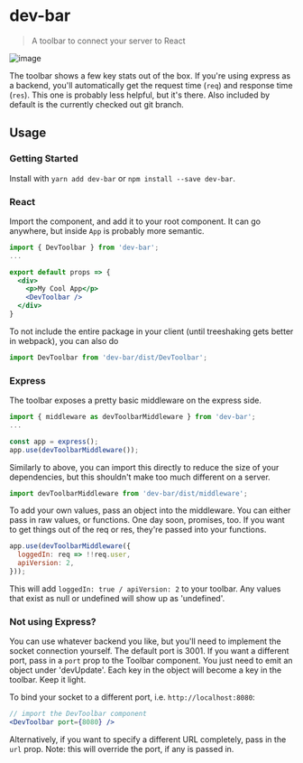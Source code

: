 # dev-bar

> A toolbar to connect your server to React

![image](https://cloud.githubusercontent.com/assets/4755785/19855680/9510589a-9fc1-11e6-9a54-3112a2055b59.png)

The toolbar shows a few key stats out of the box.  If you're using express as a backend, you'll 
automatically get the request time (`req`) and response time (`res`).  This one is probably less
helpful, but it's there.  Also included by default is the currently checked out git branch.

## Usage

### Getting Started

Install with `yarn add dev-bar` or `npm install --save dev-bar`.

### React

Import the component, and add it to your root component.  It can go anywhere, but inside `App` is probably more semantic.

```jsx
import { DevToolbar } from 'dev-bar';
...

export default props => {
  <div>
    <p>My Cool App</p>
    <DevToolbar />
  </div>
}
```

To not include the entire package in your client (until treeshaking gets better in webpack), you can also do 

```js
import DevToolbar from 'dev-bar/dist/DevToolbar';
```

### Express

The toolbar exposes a pretty basic middleware on the express side.

```js
import { middleware as devToolbarMiddleware } from 'dev-bar';
...

const app = express();
app.use(devToolbarMiddleware());
```

Similarly to above, you can import this directly to reduce the size of your dependencies, but this shouldn't make too much different on a server.

```js
import devToolbarMiddleware from 'dev-bar/dist/middleware';
```

To add your own values, pass an object into the middleware.  You can either pass in raw values, or functions.  One day soon, promises, too.  If you want to get things out of the req or res, they're passed into your functions.

```js
app.use(devToolbarMiddleware({
  loggedIn: req => !!req.user,
  apiVersion: 2,
}));
```

This will add `loggedIn: true / apiVersion: 2` to your toolbar.  Any values that exist as null or undefined will show up as 'undefined'.

### Not using Express?

You can use whatever backend you like, but you'll need to implement the socket connection yourself.
The default port is 3001. If you want a different port, pass in a `port` prop to the Toolbar component.  You just need to emit an object under 'devUpdate'.  Each key in the object will become a key in the toolbar.  Keep it light.

To bind your socket to a different port, i.e. `http://localhost:8080`:
```jsx
// import the DevToolbar component
<DevToolbar port={8080} />
```

Alternatively, if you want to specify a different URL completely, pass in the `url` prop.  Note: this will override the port, if any is passed in.